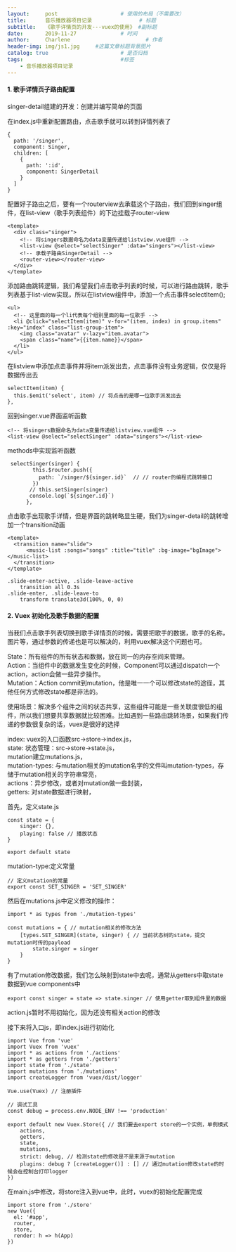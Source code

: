```yaml
---
layout:     post   				    # 使用的布局（不需要改）
title:      音乐播放器项目记录 				# 标题 
subtitle:   《歌手详情页的开发---vuex的使用》 #副标题
date:       2019-11-27 				# 时间
author:     Charlene 						# 作者
header-img: img/js1.jpg 	#这篇文章标题背景图片
catalog: true 						# 是否归档
tags:								#标签
    - 音乐播放器项目记录
---
```

#### 1. 歌手详情页子路由配置
singer-detail组建的开发：创建并编写简单的页面<br>

在index.js中重新配置路由，点击歌手就可以转到详情列表了<br>
```
{
  path: '/singer',
  component: Singer,
  children: [
    {
      path: ':id',
      component: SingerDetail
    }
  ]
}
```
配置好子路由之后，要有一个routerview去承载这个子路由，我们回到singer组件，在list-view（歌手列表组件）的下边挂载子router-view<br>
```
<template>
  <div class="singer">
    <!-- 将singers数据命名为data变量传递给listview.vue组件 -->
    <list-view @select="selectSinger" :data="singers"></list-view>
    <!-- 承载子路由SingerDetail -->
    <router-view></router-view>
  </div>
</template>
```
添加路由跳转逻辑，我们希望我们点击歌手列表的时候，可以进行路由跳转，歌手列表基于list-view实现，所以在listview组件中，添加一个点击事件selectItem();<br>
```
<ul>
  <!-- 这里面的每一个li代表每个组别里面的每一位歌手 -->
  <li @click="selectItem(item)" v-for="(item, index) in group.items" :key="index" class="list-group-item">
    <img class="avatar" v-lazy="item.avatar">
    <span class="name">{{item.name}}</span>
  </li>
</ul>
```
在listview中添加点击事件并将item派发出去，点击事件没有业务逻辑，仅仅是将数据传出去<br>
```
selectItem(item) {
  this.$emit('select', item) // 将点击的是哪一位歌手派发出去
},
```
回到singer.vue界面监听函数<br>
```
<!-- 将singers数据命名为data变量传递给listview.vue组件 -->
<list-view @select="selectSinger" :data="singers"></list-view>
```
methods中实现监听函数
```
 selectSinger(singer) {
        this.$router.push({
          path: `/singer/${singer.id}`  // // router的编程式跳转接口
        })
       // this.setSinger(singer)
       console.log(`${singer.id}`)
      },
```
点击歌手出现歌手详情，但是界面的跳转略显生硬，我们为singer-detail的跳转增加一个transition动画
```
<template>
  <transition name="slide">
      <music-list :songs="songs" :title="title" :bg-image="bgImage"></music-list>
  </transition>
</template>
```
```
.slide-enter-active, .slide-leave-active
    transition all 0.3s
.slide-enter, .slide-leave-to
    transform translate3d(100%, 0, 0)
```
#### 2. Vuex 初始化及歌手数据的配置<br>
当我们点击歌手列表切换到歌手详情页的时候，需要把歌手的数据，歌手的名称，图片等，通过参数的传递也是可以解决的，利用vuex解决这个问题也可。<br>

State：所有组件的所有状态和数据，放在同一的内存空间来管理。<br>
Action：当组件中的数据发生变化的时候，Component可以通过dispatch一个action，action会做一些异步操作。<br>
Mutation：Action commit到mutation，他是唯一一个可以修改state的途径，其他任何方式修改state都是非法的。<br>

使用场景：解决多个组件之间的状态共享，这些组件可能是一些关联度很低的组件，所以我们想要共享数据就比较困难。比如遇到一些路由跳转场景，如果我们传递的参数很复杂的话，vuex是很好的选择<br>

index: vuex的入口函数src->store->index.js，<br>
state: 状态管理：src->store->state.js，<br>
mutation建立mutations.js，<br>
mutation-types: 与mutation相关的mutation名字的文件叫mutation-types，存储于mutation相关的字符串常亮，<br>
actions：异步修改，或者对mutation做一些封装，<br>
getters: 对state数据进行映射，<br>

首先，定义state.js
```
const state = {
    singer: {},
    playing: false // 播放状态
}
 
export default state
```
mutation-type:定义常量
```
// 定义mutation的常量
export const SET_SINGER = 'SET_SINGER'
```
然后在mutations.js中定义修改的操作：
```
import * as types from './mutation-types'
 
const mutations = { // mutation相关的修改方法
    [types.SET_SINGER](state, singer) { // 当前状态树的state，提交mutation时传的payload
        state.singer = singer
    }
}
```
有了mutation修改数据，我们怎么映射到state中去呢，通常从getters中取state数据到vue components中
```
export const singer = state => state.singer // 使用getter取到组件里的数据
```
action.js暂时不用初始化，因为还没有相关action的修改

接下来将入口js，即index.js进行初始化
```
import Vue from 'vue'
import Vuex from 'vuex'
import * as actions from './actions'
import * as getters from './getters'
import state from './state'
import mutations from './mutations'
import createLogger from 'vuex/dist/logger'
 
Vue.use(Vuex) // 注册插件
 
// 调试工具
const debug = process.env.NODE_ENV !== 'production'
 
export default new Vuex.Store({ // 我们要去export store的一个实例，单例模式
    actions,
    getters,
    state,
    mutations,
    strict: debug, // 检测state的修改是不是来源于mutation
    plugins: debug ? [createLogger()] : [] // 通过mutation修改state的时候会在控制台打印logger
})
```
在main.js中修改，将store注入到vue中，此时，vuex的初始化配置完成
```
import store from './store'
new Vue({
  el: '#app',
  router,
  store,
  render: h => h(App)
})
```


